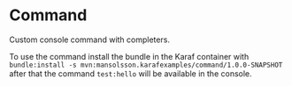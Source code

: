 # Command
Custom console command with completers.

To use the command install the bundle in the Karaf container with \
`bundle:install -s mvn:mansolsson.karafexamples/command/1.0.0-SNAPSHOT` \
after that the command `test:hello` will be available in the console.
